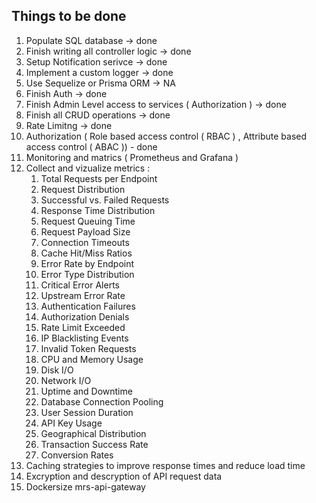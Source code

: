 
## Things to be done 
1. Populate SQL database -> done
2. Finish writing all controller logic -> done
3. Setup Notification serivce -> done
4. Implement a custom logger -> done
5. Use Sequelize or Prisma ORM -> NA
6. Finish Auth -> done
7. Finish Admin Level access to services ( Authorization ) -> done
8. Finish all CRUD operations -> done
9. Rate Limitng -> done
10. Authorization ( Role based access control ( RBAC ) , Attribute based access control ( ABAC )) - done
11. Monitoring and matrics ( Prometheus and Grafana )
12. Collect and vizualize metrics :
    1. Total Requests per Endpoint
    2. Request Distribution
    3. Successful vs. Failed Requests
    4. Response Time Distribution
    5. Request Queuing Time
    6. Request Payload Size
    7. Connection Timeouts
    8.  Cache Hit/Miss Ratios
    9.  Error Rate by Endpoint
    10. Error Type Distribution
    11. Critical Error Alerts
    12. Upstream Error Rate
    13. Authentication Failures
    14. Authorization Denials
    15. Rate Limit Exceeded
    16. IP Blacklisting Events
    17. Invalid Token Requests
    18. CPU and Memory Usage
    19. Disk I/O
    20. Network I/O
    21. Uptime and Downtime
    22. Database Connection Pooling
    23. User Session Duration
    24. API Key Usage
    25. Geographical Distribution
    26. Transaction Success Rate
    27. Conversion Rates
13. Caching strategies to improve response times and reduce load time
14. Excryption and descryption of API request data
15. Dockersize mrs-api-gateway